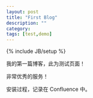 ```yaml
---
layout: post
title: "First Blog"
description: ""
category: 
tags: [test,demo]
---
```

{% include JB/setup %}

我的第一篇博客，此为测试页面！

非常优秀的服务！

安装过程，记录在 Confluence 中。

